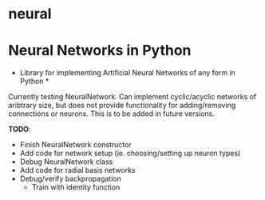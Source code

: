 # neural
Neural Networks in Python
============================================
* Library for implementing Artificial Neural Networks of any form in Python *

Currently testing NeuralNetwork. Can implement cyclic/acyclic networks of aribtrary size, but does not provide functionality for adding/removing connections or neurons. This is to be added in future versions.


**TODO**:
* Finish NeuralNetwork constructor
* Add code for network setup (ie. choosing/setting up neuron types)
* Debug NeuralNetwork class
* Add code for radial basis networks
* Debug/verify backpropagation
  * Train with identity function
